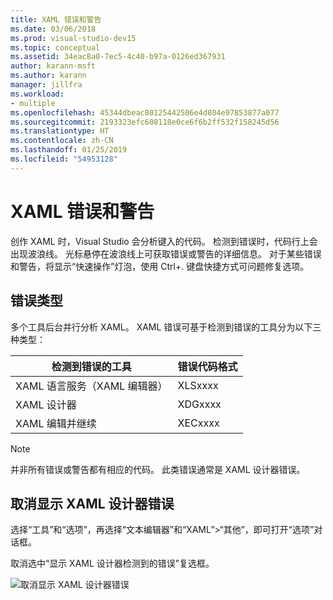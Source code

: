 ```yaml
---
title: XAML 错误和警告
ms.date: 03/06/2018
ms.prod: visual-studio-dev15
ms.topic: conceptual
ms.assetid: 34eac8a0-7ec5-4c40-b97a-0126ed367931
author: karann-msft
ms.author: karann
manager: jillfra
ms.workload:
- multiple
ms.openlocfilehash: 45344dbeac80125442506e4d804e97853877a077
ms.sourcegitcommit: 2193323efc608118e0ce6f6b2ff532f158245d56
ms.translationtype: HT
ms.contentlocale: zh-CN
ms.lasthandoff: 01/25/2019
ms.locfileid: "54953128"
---
```

# <a name="xaml-errors-and-warnings"></a>XAML 错误和警告

创作 XAML 时，Visual Studio 会分析键入的代码。 检测到错误时，代码行上会出现波浪线。 光标悬停在波浪线上可获取错误或警告的详细信息。 对于某些错误和警告，将显示“快速操作”灯泡，使用 Ctrl+.  键盘快捷方式可问题修复选项。

## <a name="error-types"></a>错误类型

多个工具后台并行分析 XAML。 XAML 错误可基于检测到错误的工具分为以下三种类型：

|**检测到错误的工具**|**错误代码格式**|
| - |-----------------|
|XAML 语言服务（XAML 编辑器）|XLSxxxx|
|XAML 设计器|XDGxxxx|
|XAML 编辑并继续|XECxxxx|

> [!Note]
> 并非所有错误或警告都有相应的代码。 此类错误通常是 XAML 设计器错误。


## <a name="suppress-xaml-designer-errors"></a>取消显示 XAML 设计器错误

选择“工具”和“选项”，再选择“文本编辑器”和“XAML”>“其他”，即可打开“选项”对话框。

取消选中“显示 XAML 设计器检测到的错误”复选框。

![取消显示 XAML 设计器错误](../designers/media/suppress_xaml_designer_errors.png)
